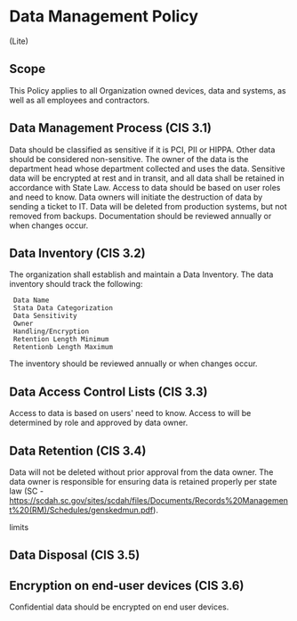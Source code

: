 # Data Management Policy
(Lite)
## Scope
This Policy applies to all Organization owned devices, data and systems, as well as all employees and contractors.

## Data Management Process (CIS 3.1)
Data should be classified as sensitive if it is PCI, PII or HIPPA. Other data should be considered non-sensitive. The owner of the data is the department head whose department collected and uses the data. Sensitive data will be encrypted at rest and in transit, and all data shall be retained in accordance with State Law. Access to data should be based on user roles and need to know. Data owners will initiate the destruction of data by sending a ticket to IT. Data will be deleted from production systems, but not removed from backups. Documentation should be reviewed annually or when changes occur.

## Data Inventory (CIS 3.2)
 The organization shall establish and maintain a Data Inventory. The data inventory should track the following:
     
     Data Name
     Stata Data Categorization
     Data Sensitivity
     Owner
     Handling/Encryption
     Retention Length Minimum
     Retentionb Length Maximum

The inventory should be reviewed annually or when changes occur.

## Data Access Control Lists (CIS 3.3) 
Access to data is based on users' need to know. Access to will be determined by role and approved by data owner.

## Data Retention (CIS 3.4)
Data will not be deleted without prior approval from the data owner. The data owner is responsible for ensuring data is retained properly per state law (SC - https://scdah.sc.gov/sites/scdah/files/Documents/Records%20Management%20(RM)/Schedules/genskedmun.pdf). 

limits
## Data Disposal (CIS 3.5)

## Encryption on end-user devices (CIS 3.6)
Confidential data should be encrypted on end user devices.